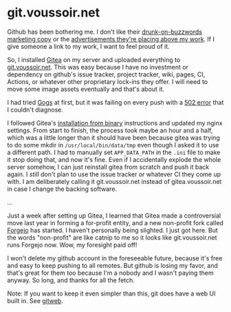 git.voussoir.net
================

Github has been bothering me. I don't like their [drunk-on-buzzwords marketing copy](lets_build_from_here.html) or the [advertisements they're placing above my work](copilot.png). If I give someone a link to my work, I want to feel proud of it.

So, I installed [Gitea](https://gitea.com) on my server and uploaded everything to [git.voussoir.net](https://git.voussoir.net). This was easy because I have no investment or dependency on github's issue tracker, project tracker, wiki, pages, CI, Actions, or whatever other proprietary lock-ins they offer. I will need to move some image assets eventually and that's about it.

I had tried [Gogs](https://gogs.io/) at first, but it was failing on every push with a [502 error](gogs_502.png) that I couldn't diagnose.

I followed Gitea's [installation from binary](https://docs.gitea.com/installation/install-from-binary) instructions and updated my nginx settings. From start to finish, the process took maybe an hour and a half, which was a little longer than it should have been because gitea was trying to do some mkdir in `/usr/local/bin/data/tmp` even though I asked it to use a different path. I had to manually set `APP_DATA_PATH` in the `.ini` file to make it stop doing that, and now it's fine. Even if I accidentally explode the whole server somehow, I can just reinstall gitea from scratch and push it back again. I *still* don't plan to use the issue tracker or whatever CI they come up with. I am deliberately calling it git.voussoir.net instead of gitea.voussoir.net in case I change the backing software.

...

Just a week after setting up Gitea, I learned that Gitea made a controversial move last year in forming a for-profit entity, and a new non-profit fork called [Forgejo](https://forgejo.org/faq/#why-was-forgejo-created) has started. I haven't personally being slighted. I just got here. But the words "non-profit" are like catnip to me so it looks like git.voussoir.net runs Forgejo now. Wow, my foresight paid off!

I won't delete my github account in the foreseeable future, because it's free and easy to keep pushing to all remotes. But github is losing my favor, and that's great for them too because I'm a nobody and I wasn't paying them anyway. So long, and thanks for all the fetch.

Note: If you want to keep it even simpler than this, git does have a web UI built in. See [gitweb](https://git-scm.com/book/en/v2/Git-on-the-Server-GitWeb).
